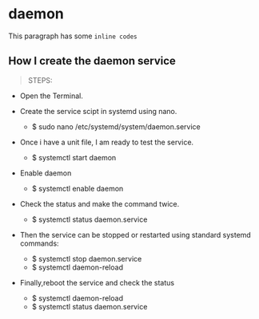 # daemon

This paragraph has some `inline codes`
## How I create the daemon service

> STEPS:
- Open the Terminal.
- Create the service scipt in systemd using nano.
  - $ sudo nano /etc/systemd/system/daemon.service
  
  
- Once i have a unit file, I am ready to test the service.
  - $ systemctl start daemon


- Enable daemon
  - $ systemctl enable daemon


- Check the status and make the command twice.
  - $ systemctl status daemon.service 


- Then the service can be stopped or restarted using standard systemd commands:
  - $ systemctl stop daemon.service 
  - $ systemctl daemon-reload


- Finally,reboot the service and check the status
  - $ systemctl daemon-reload
  - $ systemctl status daemon.service 
